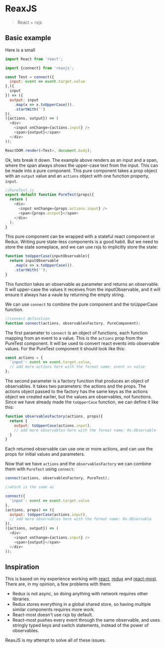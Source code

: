 # ReaxJS

> React + rxjs

## Basic example

Here is a small

```js
import React from 'react';

import {connect} from 'reaxjs';

const Test = connect({
  input: event => event.target.value
},({
  input
}) => ({
  output: input
    .map(x => x.toUpperCase()).
    .startWith('')
}),
({actions, output}) => (
  <div>
    <input onChange={actions.input} />
    <span>{output}</span>
  </div>
));

ReactDOM.render(<Test>, document.body);
```

Ok, lets break it down. The example above renders as an input and a span, where the span always shows the upper-case text from the input. This can be made into a pure component. This pure component takes a prop object with an `output` value and an `actions` object with one function property, `input`.

```js
//PureTest.js
export default function PureTest(props){
  return (
    <div>
      <input onChange={props.actions.input} />
      <span>{props.output}</span>
    </div>
  );
}
```

This pure component can be wrapped with a stateful react component or Redux. Writing pure state-less components is a good habit. But we need to store the state someplace, and we can use rxjs to implicitly store the state:

```js
function toUpperCase(inputObservable){
  return inputObservable
    .map(x => x.toUpperCase()).
    .startWith('');
}
```

This function takes an observable as parameter and returns an observable. It will upper-case the values it receives from the inputObservable, and it will ensure it always has a vaule by returning the empty string.

We can use `connect` to combine the pure component and the toUpperCase function.

```js
//connect definition
function connect(actions, observablesFactory, PureComponent);
```

The first parameter to `connect` is an object of functions, each function mapping from an event to a value. This is the `actions` prop from the PureTest component. It will be used to convert react events into observable values. For the PureTest component it should look like this:

```js
const actions = {
  'input': event => event.target.value,
  // add more actions here with the format name: event => value
};
```

The second parameter is a factory function that produces an object of observables. It takes two parameters: the actions and the props. The actions object passed to the factory has the same keys as the actions object we created earlier, but the values are observables, not functions. Since we have already made the `toUpperCase` function, we can define it like this:

```js
function observablesFactory(actions, props){
  return {
    output: toUpperCase(actions.input),
    // add more observables here with the format name: Rx.Observable
  }
}
```

Each returned observable can use one or more actions, and can use the props for initial values and parameters.

Now that we have `actions` and the `observablesFactory` we can combine them with `PureTest` using `connect`:

```js
connect(actions, observablesFactory, PureTest);

//which is the same as

connect({
  'input': event => event.target.value
},
(actions, props) => ({
  output: toUpperCase(actions.input),
  // add more observables here with the format name: Rx.Observable
}),
({actions, output}) => (
  <div>
    <input onChange={actions.input} />
    <span>{output}</span>
  </div>
));
```

## Inspiration

This is based on my experience working with [react](https://facebook.github.io/react), [redux](https://github.com/reactjs/redux) and [react-most](https://github.com/jcouyang/react-most). There are, in my opinion, a few problems with them:

* Redux is not async, so doing anything with network requires other libraries.
* Redux stores everything in a global shared store, so having multiple similar components requires more work.
* React-most doesn't use rxjs by default.
* React-most pushes every event through the same observable, and uses stringly typed keys and switch statements, instead of the power of observables.

ReaxJS is my attempt to solve all of these issues.